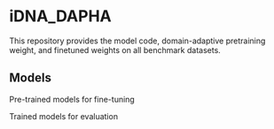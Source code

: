 # iDNA_DAPHA

This repository provides the model code, domain-adaptive pretraining weight, and finetuned weights on all benchmark datasets.

## Models

Pre-trained models for fine-tuning

Trained models for evaluation
